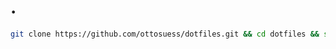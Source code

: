 # .

```bash
git clone https://github.com/ottosuess/dotfiles.git && cd dotfiles && source bootstrap.sh
```
